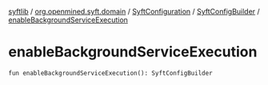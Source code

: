 [syftlib](../../../index.md) / [org.openmined.syft.domain](../../index.md) / [SyftConfiguration](../index.md) / [SyftConfigBuilder](index.md) / [enableBackgroundServiceExecution](./enable-background-service-execution.md)

# enableBackgroundServiceExecution

`fun enableBackgroundServiceExecution(): SyftConfigBuilder`